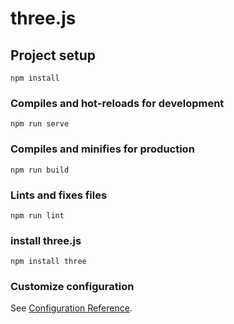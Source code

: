 # three.js

## Project setup

```
npm install
```

### Compiles and hot-reloads for development

```
npm run serve
```

### Compiles and minifies for production

```
npm run build
```

### Lints and fixes files

```
npm run lint
```

### install three.js

```
npm install three
```

### Customize configuration

See [Configuration Reference](https://cli.vuejs.org/config/).
